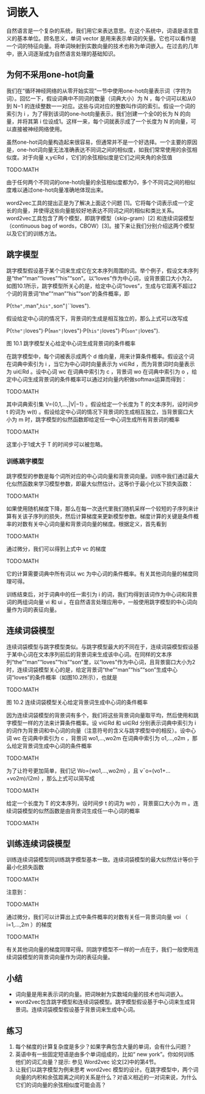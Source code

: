 

<!--
 * @version:
 * @Author:  StevenJokess https://github.com/StevenJokess
 * @Date: 2020-07-15 00:11:06
 * @LastEditors:  StevenJokess https://github.com/StevenJokess
 * @LastEditTime: 2020-07-15 00:36:14
 * @Description:
 * @TODO::
 * @Reference:https://zh.d2l.ai/chapter_natural-language-processing/word2vec.html
 * http://preview.d2l.ai/d2l-en/master/chapter_natural-language-processing-pretraining/word2vec.html
-->

# 词嵌入

自然语言是一个复杂的系统，我们用它来表达意思。在这个系统中，词语是语言意义的基本单位。顾名思义，单词 vector 是用来表示单词的矢量。它也可以看作是一个词的特征向量。将单词映射到实数向量的技术也称为单词嵌入。在过去的几年中，嵌入词逐渐成为自然语言处理的基础知识。

## 为何不采用one-hot向量

我们在“循环神经网络的从零开始实现”一节中使用one-hot向量表示词（字符为词）。回忆一下，假设词典中不同词的数量（词典大小）为 N ，每个词可以和从0到 N−1 的连续整数一一对应。这些与词对应的整数叫作词的索引。假设一个词的索引为 i ，为了得到该词的one-hot向量表示，我们创建一个全0的长为 N 的向量，并将其第 i 位设成1。这样一来，每个词就表示成了一个长度为 N 的向量，可以直接被神经网络使用。

虽然one-hot词向量构造起来很容易，但通常并不是一个好选择。一个主要的原因是，one-hot词向量无法准确表达不同词之间的相似度，如我们常常使用的余弦相似度。对于向量 x,y∈Rd ，它们的余弦相似度是它们之间夹角的余弦值

TODO:MATH

由于任何两个不同词的one-hot向量的余弦相似度都为0，多个不同词之间的相似度难以通过one-hot向量准确地体现出来。

word2vec工具的提出正是为了解决上面这个问题 [1]。它将每个词表示成一个定长的向量，并使得这些向量能较好地表达不同词之间的相似和类比关系。word2vec工具包含了两个模型，即跳字模型（skip-gram）[2] 和连续词袋模型（continuous bag of words，CBOW）[3]。接下来让我们分别介绍这两个模型以及它们的训练方法。

## 跳字模型

跳字模型假设基于某个词来生成它在文本序列周围的词。举个例子，假设文本序列是“the”“man”“loves”“his”“son”。以“loves”作为中心词，设背景窗口大小为2。如图10.1所示，跳字模型所关心的是，给定中心词“loves”，生成与它距离不超过2个词的背景词“the”“man”“his”“son”的条件概率，即

P(``the",``man",``his",``son"∣``loves").

假设给定中心词的情况下，背景词的生成是相互独立的，那么上式可以改写成

P(``the"∣``loves")⋅P(``man"∣``loves")⋅P(``his"∣``loves")⋅P(``son"∣``loves").

图 10.1 跳字模型关心给定中心词生成背景词的条件概率

在跳字模型中，每个词被表示成两个 d 维向量，用来计算条件概率。假设这个词在词典中索引为 i ，当它为中心词时向量表示为 vi∈Rd ，而为背景词时向量表示为 ui∈Rd 。设中心词 wc 在词典中索引为 c ，背景词 wo 在词典中索引为 o ，给定中心词生成背景词的条件概率可以通过对向量内积做softmax运算而得到：

TODO:MATH

其中词典索引集 V={0,1,…,|V|−1} 。假设给定一个长度为 T 的文本序列，设时间步 t 的词为 w(t) 。假设给定中心词的情况下背景词的生成相互独立，当背景窗口大小为 m 时，跳字模型的似然函数即给定任一中心词生成所有背景词的概率

TODO:MATH

这里小于1或大于 T 的时间步可以被忽略。

### 训练跳字模型

跳字模型的参数是每个词所对应的中心词向量和背景词向量。训练中我们通过最大化似然函数来学习模型参数，即最大似然估计。这等价于最小化以下损失函数：

TODO:MATH

如果使用随机梯度下降，那么在每一次迭代里我们随机采样一个较短的子序列来计算有关该子序列的损失，然后计算梯度来更新模型参数。梯度计算的关键是条件概率的对数有关中心词向量和背景词向量的梯度。根据定义，首先看到

TODO:MATH

通过微分，我们可以得到上式中 vc 的梯度

TODO:MATH

它的计算需要词典中所有词以 wc 为中心词的条件概率。有关其他词向量的梯度同理可得。

训练结束后，对于词典中的任一索引为 i 的词，我们均得到该词作为中心词和背景词的两组词向量 vi 和 ui 。在自然语言处理应用中，一般使用跳字模型的中心词向量作为词的表征向量。

## 连续词袋模型

连续词袋模型与跳字模型类似。与跳字模型最大的不同在于，连续词袋模型假设基于某中心词在文本序列前后的背景词来生成该中心词。在同样的文本序列“the”“man”“loves”“his”“son”里，以“loves”作为中心词，且背景窗口大小为2时，连续词袋模型关心的是，给定背景词“the”“man”“his”“son”生成中心词“loves”的条件概率（如图10.2所示），也就是

TODO:MATH

图 10.2 连续词袋模型关心给定背景词生成中心词的条件概率

因为连续词袋模型的背景词有多个，我们将这些背景词向量取平均，然后使用和跳字模型一样的方法来计算条件概率。设 vi∈Rd 和 ui∈Rd 分别表示词典中索引为 i 的词作为背景词和中心词的向量（注意符号的含义与跳字模型中的相反）。设中心词 wc 在词典中索引为 c ，背景词 wo1,…,wo2m 在词典中索引为 o1,…,o2m ，那么给定背景词生成中心词的条件概率

TODO:MATH

为了让符号更加简单，我们记 Wo={wo1,…,wo2m} ，且 v¯o=(vo1+…+vo2m)/(2m) ，那么上式可以简写成

TODO:MATH

给定一个长度为 T 的文本序列，设时间步 t 的词为 w(t) ，背景窗口大小为 m 。连续词袋模型的似然函数是由背景词生成任一中心词的概率

TODO:MATH

## 训练连续词袋模型

训练连续词袋模型同训练跳字模型基本一致。连续词袋模型的最大似然估计等价于最小化损失函数

TODO:MATH

注意到：

TODO:MATH

通过微分，我们可以计算出上式中条件概率的对数有关任一背景词向量 voi （ i=1,…,2m ）的梯度

TODO:MATH

有关其他词向量的梯度同理可得。同跳字模型不一样的一点在于，我们一般使用连续词袋模型的背景词向量作为词的表征向量。

## 小结

* 词向量是用来表示词的向量。把词映射为实数域向量的技术也叫词嵌入。
* word2vec包含跳字模型和连续词袋模型。跳字模型假设基于中心词来生成背景词。连续词袋模型假设基于背景词来生成中心词。

## 练习

1. 每个梯度的计算复杂度是多少？如果字典包含大量的单词，会有什么问题？
1. 英语中有一些固定短语是由多个单词组成的，比如“ new york”。你如何训练他们的词汇向量？提示: 参见 Word2vec 论文[2]中的第4节。
1. 让我们以跳字模型为例来思考 word2vec 模型的设计。在跳字模型中，两个词向量的内积和余弦距离之间的关系是什么？对语义相近的一对词来说，为什么它们的词向量的余弦相似度可能会高？
